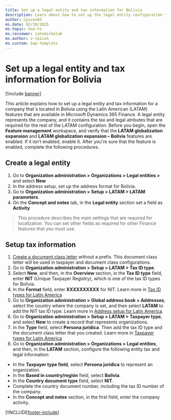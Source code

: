 ```yaml
---
title: Set up a legal entity and tax information for Bolivia
description: Learn about how to set up the legal entity configuration for Bolivia and its tax information. 
author: Cpicon85
ms.date: 02/10/2025
ms.topic: how-to
ms.reviewer: johnmichalak
ms.author: v-cpicon
ms.custom: bap-template
---
```


# Set up a legal entity and tax information for Bolivia

[!include [banner](../../includes/banner.md)]

This article explains how to set up a legal entity and tax information for a company that´s located in Bolivia using the Latin American (LATAM) features that are available in Microsoft Dynamics 365 Finance. A legal entity represents the company, and it contains the tax and legal atributes that are required for the rest of the LATAM configuration.
Before you begin, open the **Feature management** workspace, and verify that the **LATAM globalization expansion** and **LATAM globalization expansion – Bolivia** features are enabled. If it isn’t enabled, enable it. After you're sure that the feature is enabled, complete the following procedures.

## Create a legal entity

1. Go to **Organization administration > Organizations > Legal entities >** and select **New**
2. In the address setup, set up the address format for Bolivia.
3. Go to **Organization administration > Setup > LATAM > LATAM parameters**.
4. On the **Concept and notes** tab, in the **Legal entity** section set a field as **Activity**
> This procedure describes the main settings that are required for localization. You can set other fields as required for other Finance features that you must use.
> 

## Setup tax information

1. [Create a document class letter](ltm-core-document-class-letter.md) without a prefix. This document class letter will be used in taxpayer and document class configurations.
2. Go to **Organization administration > Setup > LATAM > Tax ID type**.
3. Select **New**, and then, in the **Overview** section, in the **Tax ID type** field, enter **NIT** (Unique Taxpayer Registry), which is one of the tax ID types for Bolivia.
4. In the **Format** field, enter **XXXXXXXXXX** for NIT. Learn more in [Tax ID types for Latin America ](ltm-core-tax-id-type.md)
5. Go to **Organization administration > Global address book > Addresses**, select the country where the company is set, and then select **LATAM** to add the NIT tax ID type. Learn more in [Address setup for Latin America](ltm-core-address-setup.md).
6. Go to **Organization administration > Setup > LATAM > Taxpayer type**, and select **New** to create a record that represents organizations.
7. In the **Type** field, select **Persona juridica**. Then add the tax ID type and the document class letter that you created. Learn more in [Taxpayer types for Latin America](ltm-core-taxpayer-type.md)
8. Go to **Organization administration > Organizations > Legal entities**, and then, in the **LATAM** section, configure the following entity tax and legal information:
- In the **Taxpayer type field**, select **Persona juridica** to represent an organization.
- In the **Based in country/región** field, select **Bolivia**.
- In the **Country document type** field, select **NIT**.
- Complete the country document number, including the tax ID number of the company.
- In the **Concept and notes** section, in the first field, enter the company activity.

[!INCLUDE[footer-include](../../../includes/footer-banner.md)]
